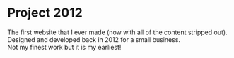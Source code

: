 # Project 2012
 
The first website that I ever made (now with all of the content stripped out). \
Designed and developed back in 2012 for a small business. \
Not my finest work but it is my earliest!
